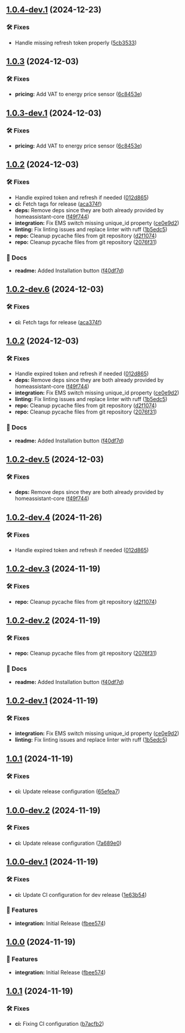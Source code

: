 ## [1.0.4-dev.1](https://github.com/BirknerAlex/hacs_1komma5grad/compare/v1.0.3...v1.0.4-dev.1) (2024-12-23)

### 🛠️ Fixes

* Handle missing refresh token properly ([5cb3533](https://github.com/BirknerAlex/hacs_1komma5grad/commit/5cb35337b0eccbe6fe3112d6ca703e9a8457579b))

## [1.0.3](https://github.com/BirknerAlex/hacs_1komma5grad/compare/v1.0.2...v1.0.3) (2024-12-03)

### 🛠️ Fixes

* **pricing:** Add VAT to energy price sensor ([6c8453e](https://github.com/BirknerAlex/hacs_1komma5grad/commit/6c8453ea8491bf6e642f8a49b202290f4ca61a13))

## [1.0.3-dev.1](https://github.com/BirknerAlex/hacs_1komma5grad/compare/v1.0.2...v1.0.3-dev.1) (2024-12-03)

### 🛠️ Fixes

* **pricing:** Add VAT to energy price sensor ([6c8453e](https://github.com/BirknerAlex/hacs_1komma5grad/commit/6c8453ea8491bf6e642f8a49b202290f4ca61a13))

## [1.0.2](https://github.com/BirknerAlex/hacs_1komma5grad/compare/v1.0.1...v1.0.2) (2024-12-03)

### 🛠️ Fixes

* Handle expired token and refresh if needed ([012d865](https://github.com/BirknerAlex/hacs_1komma5grad/commit/012d8654b5fe56a438c8e3e55b5dfaf39f4e1aed))
* **ci:** Fetch tags for release ([aca374f](https://github.com/BirknerAlex/hacs_1komma5grad/commit/aca374f3cc906ae6cb36a81feafab4209e8927bd))
* **deps:** Remove deps since they are both already provided by homeassistant-core ([f49f744](https://github.com/BirknerAlex/hacs_1komma5grad/commit/f49f74467b3a61da61a8cd9911cdb90d3fa813d1))
* **integration:** Fix EMS switch missing unique_id property ([ce0e9d2](https://github.com/BirknerAlex/hacs_1komma5grad/commit/ce0e9d202086d291f0933532a780d6dc067b0160))
* **linting:** Fix linting issues and replace linter with ruff ([1b5edc5](https://github.com/BirknerAlex/hacs_1komma5grad/commit/1b5edc5b59e612ef9266eb1951825321c4582860))
* **repo:** Cleanup pycache files from git repository ([d2f1074](https://github.com/BirknerAlex/hacs_1komma5grad/commit/d2f10747792ffddce421ddbf93b4bfad9a9643e9))
* **repo:** Cleanup pycache files from git repository ([2076f31](https://github.com/BirknerAlex/hacs_1komma5grad/commit/2076f3153f0e47261dc105cd731bf9e1e291e4ea))

### 📔 Docs

* **readme:** Added Installation button ([f40df7d](https://github.com/BirknerAlex/hacs_1komma5grad/commit/f40df7db9785600b14123e91cf154e0bb0782875))

## [1.0.2-dev.6](https://github.com/BirknerAlex/hacs_1komma5grad/compare/v1.0.2-dev.5...v1.0.2-dev.6) (2024-12-03)

### 🛠️ Fixes

* **ci:** Fetch tags for release ([aca374f](https://github.com/BirknerAlex/hacs_1komma5grad/commit/aca374f3cc906ae6cb36a81feafab4209e8927bd))

## [1.0.2](https://github.com/BirknerAlex/hacs_1komma5grad/compare/v1.0.1...v1.0.2) (2024-12-03)

### 🛠️ Fixes

* Handle expired token and refresh if needed ([012d865](https://github.com/BirknerAlex/hacs_1komma5grad/commit/012d8654b5fe56a438c8e3e55b5dfaf39f4e1aed))
* **deps:** Remove deps since they are both already provided by homeassistant-core ([f49f744](https://github.com/BirknerAlex/hacs_1komma5grad/commit/f49f74467b3a61da61a8cd9911cdb90d3fa813d1))
* **integration:** Fix EMS switch missing unique_id property ([ce0e9d2](https://github.com/BirknerAlex/hacs_1komma5grad/commit/ce0e9d202086d291f0933532a780d6dc067b0160))
* **linting:** Fix linting issues and replace linter with ruff ([1b5edc5](https://github.com/BirknerAlex/hacs_1komma5grad/commit/1b5edc5b59e612ef9266eb1951825321c4582860))
* **repo:** Cleanup pycache files from git repository ([d2f1074](https://github.com/BirknerAlex/hacs_1komma5grad/commit/d2f10747792ffddce421ddbf93b4bfad9a9643e9))
* **repo:** Cleanup pycache files from git repository ([2076f31](https://github.com/BirknerAlex/hacs_1komma5grad/commit/2076f3153f0e47261dc105cd731bf9e1e291e4ea))

### 📔 Docs

* **readme:** Added Installation button ([f40df7d](https://github.com/BirknerAlex/hacs_1komma5grad/commit/f40df7db9785600b14123e91cf154e0bb0782875))

## [1.0.2-dev.5](https://github.com/BirknerAlex/hacs_1komma5grad/compare/v1.0.2-dev.4...v1.0.2-dev.5) (2024-12-03)

### 🛠️ Fixes

* **deps:** Remove deps since they are both already provided by homeassistant-core ([f49f744](https://github.com/BirknerAlex/hacs_1komma5grad/commit/f49f74467b3a61da61a8cd9911cdb90d3fa813d1))

## [1.0.2-dev.4](https://github.com/BirknerAlex/hacs_1komma5grad/compare/v1.0.2-dev.3...v1.0.2-dev.4) (2024-11-26)

### 🛠️ Fixes

* Handle expired token and refresh if needed ([012d865](https://github.com/BirknerAlex/hacs_1komma5grad/commit/012d8654b5fe56a438c8e3e55b5dfaf39f4e1aed))

## [1.0.2-dev.3](https://github.com/BirknerAlex/hacs_1komma5grad/compare/v1.0.2-dev.2...v1.0.2-dev.3) (2024-11-19)

### 🛠️ Fixes

* **repo:** Cleanup pycache files from git repository ([d2f1074](https://github.com/BirknerAlex/hacs_1komma5grad/commit/d2f10747792ffddce421ddbf93b4bfad9a9643e9))

## [1.0.2-dev.2](https://github.com/BirknerAlex/hacs_1komma5grad/compare/v1.0.2-dev.1...v1.0.2-dev.2) (2024-11-19)

### 🛠️ Fixes

* **repo:** Cleanup pycache files from git repository ([2076f31](https://github.com/BirknerAlex/hacs_1komma5grad/commit/2076f3153f0e47261dc105cd731bf9e1e291e4ea))

### 📔 Docs

* **readme:** Added Installation button ([f40df7d](https://github.com/BirknerAlex/hacs_1komma5grad/commit/f40df7db9785600b14123e91cf154e0bb0782875))

## [1.0.2-dev.1](https://github.com/BirknerAlex/hacs_1komma5grad/compare/v1.0.1...v1.0.2-dev.1) (2024-11-19)

### 🛠️ Fixes

* **integration:** Fix EMS switch missing unique_id property ([ce0e9d2](https://github.com/BirknerAlex/hacs_1komma5grad/commit/ce0e9d202086d291f0933532a780d6dc067b0160))
* **linting:** Fix linting issues and replace linter with ruff ([1b5edc5](https://github.com/BirknerAlex/hacs_1komma5grad/commit/1b5edc5b59e612ef9266eb1951825321c4582860))

## [1.0.1](https://github.com/BirknerAlex/hacs_1komma5grad/compare/v1.0.0...v1.0.1) (2024-11-19)

### 🛠️ Fixes

* **ci:** Update release configuration ([65efea7](https://github.com/BirknerAlex/hacs_1komma5grad/commit/65efea7382736ea80a3f8331086ffcc2345a63bf))

## [1.0.0-dev.2](https://github.com/BirknerAlex/hacs_1komma5grad/compare/v1.0.0-dev.1...v1.0.0-dev.2) (2024-11-19)

### 🛠️ Fixes

* **ci:** Update release configuration ([7a689e0](https://github.com/BirknerAlex/hacs_1komma5grad/commit/7a689e0dcb67f3a3188a8fdc41fe4c1ffcc7fb97))

## [1.0.0-dev.1](https://github.com/BirknerAlex/hacs_1komma5grad/compare/...v1.0.0-dev.1) (2024-11-19)

### 🛠️ Fixes

* **ci:** Update CI configuration for dev release ([1e63b54](https://github.com/BirknerAlex/hacs_1komma5grad/commit/1e63b54ac06884f0411cc5f3844a89c0c9f00144))

### 🚀 Features

* **integration:** Initial Release ([fbee574](https://github.com/BirknerAlex/hacs_1komma5grad/commit/fbee5743ae4995bb2689d4c114f9d2a40c1df9e3))

## [1.0.0](https://github.com/BirknerAlex/hacs_1komma5grad/compare/...v1.0.0) (2024-11-19)

### 🚀 Features

* **integration:** Initial Release ([fbee574](https://github.com/BirknerAlex/hacs_1komma5grad/commit/fbee5743ae4995bb2689d4c114f9d2a40c1df9e3))

## [1.0.1](https://github.com/BirknerAlex/hacs_1komma5grad/compare/v1.0.0...v1.0.1) (2024-11-19)

### 🛠️ Fixes

* **ci:** Fixing CI configuration ([b7acfb2](https://github.com/BirknerAlex/hacs_1komma5grad/commit/b7acfb27b2c36e2c7daf4aeee4994b44361ce6ca))
